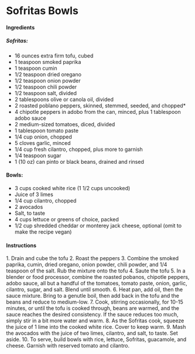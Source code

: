 # Sofritas Bowls

#### Ingredients

##### Sofritas:

- <span data-amount="16" data-unit="ounce">16 ounces</span> extra firm tofu, cubed
- <span data-amount="1" data-unit="teaspoon">1 teaspoon</span> smoked paprika
- <span data-amount="1" data-unit="teaspoon">1 teaspoon</span> cumin
- <span data-amount="0.5" data-unit="teaspoon">1/2 teaspoon</span> dried oregano
- <span data-amount="0.5" data-unit="teaspoon">1/2 teaspoon</span> onion powder
- <span data-amount="0.5" data-unit="teaspoon">1/2 teaspoon</span> chili powder
- <span data-amount="0.5" data-unit="teaspoon">1/2 teaspoon</span> salt, divided
- <span data-amount="2" data-unit="tablespoon">2 tablespoons</span> olive or canola oil, divided
- <span data-amount="2">2</span> roasted poblano peppers, skinned, stemmed, seeded, and chopped\*
- <span data-amount="4">4</span> chipotle peppers in adobo from the can, minced, plus 1 tablespoon adobo sauce
- <span data-amount="2">2</span> medium-sized tomatoes, diced, divided
- <span data-amount="1" data-unit="tablespoon">1 tablespoon</span> tomato paste
- <span data-amount="0.25" data-unit="cup">1/4 cup</span> onion, chopped
- <span data-amount="5">5</span> cloves garlic, minced
- <span data-amount="0.25" data-unit="cup">1/4 cup</span> fresh cilantro, chopped, plus more to garnish
- <span data-amount="0.25" data-unit="teaspoon">1/4 teaspoon</span> sugar
- <span data-amount="1">1</span> (10 oz) can pinto or black beans, drained and rinsed

#### Bowls:

- <span data-amount="3" data-unit="cup">3 cups</span> cooked white rice (<span data-amount="1.5" data-unit="cup">1 1/2 cups</span> uncooked)
- Juice of <span data-amount="3">3</span> limes
- <span data-amount="0.25" data-unit="cup">1/4 cup</span> cilantro, chopped
- <span data-amount="2">2</span> avocados
- Salt, to taste
- <span data-amount="4" data-unit="cup">4 cups</span> lettuce or greens of choice, packed
- <span data-amount="0.5" data-unit="cup">1/2 cup</span> shredded cheddar or monterey jack cheese, optional (omit to make the recipe vegan)

#### Instructions

<div data-tasty-recipes-customization="body-color.color" id="bkmrk-drain-and-cube-the-t">1. Drain and cube the tofu
2. Roast the peppers
3. Combine the smoked paprika, cumin, dried oregano, onion powder, chili powder, and 1/4 teaspoon of the salt. Rub the mixture onto the tofu
4. Saute the tofu
5. In a blender or food processor, combine the roasted pobanos, chipotle peppers, adobo sauce, all but a handful of the tomatoes, tomato paste, onion, garlic, cilantro, sugar, and salt. Blend until smooth.
6. Heat pan, add oil, then the sauce mixture. Bring to a genutle boil, then add back in the tofu and the beans and reduce to medium-low.
7. Cook, stirring occasionally, for 10-15 minutes, or until the tofu is cooked through, beans are warmed, and the sauce reaches the desired consistency. If the sauce reduces too much, simply stir in a bit more water and warm.
8. As the Sofritas cook, squeeze the juice of 1 lime into the cooked white rice. Cover to keep warm.
9. Mash the avocados with the juice of two limes, cilantro, and salt, to taste. Set aside.
10. To serve, build bowls with rice, lettuce, Sofritas, guacamole, and cheese. Garnish with reserved tomato and cilantro.

</div>